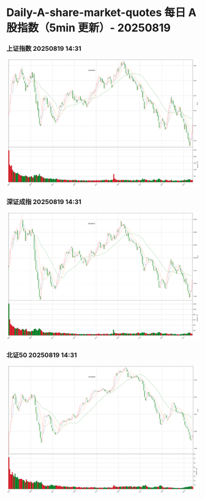 
# Daily-A-share-market-quotes 每日 A 股指数（5min 更新）- 20250819

### 上证指数 20250819 14:31
![](./fig/2025/8/20250819-sh000001.png)

### 深证成指 20250819 14:31
![](./fig/2025/8/20250819-sz399001.png)

### 北证50 20250819 14:31
![](./fig/2025/8/20250819-bj899050.png)
